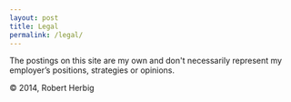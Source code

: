 ```yaml
---
layout: post
title: Legal
permalink: /legal/
---
```


The postings on this site are my own and don't necessarily represent my employer’s positions, strategies or opinions.

&copy; 2014, Robert Herbig
